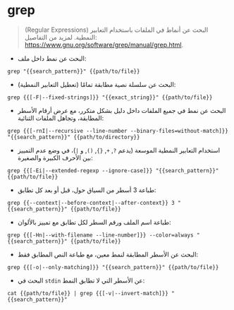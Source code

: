 # grep

> (Regular Expressions) البحث عن أنماط في الملفات باستخدام التعابير النمطية.
> لمزيد من التفاصيل: <https://www.gnu.org/software/grep/manual/grep.html>.

- البحث عن نمط داخل ملف:

`grep "{{search_pattern}}" {{path/to/file}}`

- البحث عن سلسلة نصية مطابقة تمامًا (تعطيل التعابير النمطية):

`grep {{[-F|--fixed-strings]}} "{{exact_string}}" {{path/to/file}}`

- البحث عن نمط في جميع الملفات داخل دليل بشكل متكرر، مع عرض أرقام الأسطر المطابقة، وتجاهل الملفات الثنائية:

`grep {{[-rnI|--recursive --line-number --binary-files=without-match]}} "{{search_pattern}}" {{path/to/directory}}`

- استخدام التعابير النمطية الموسعة (يدعم `?`, `+`, `{}`, `()`, و `|`)، في وضع عدم التمييز بين الأحرف الكبيرة والصغيرة:

`grep {{[-Ei|--extended-regexp --ignore-case]}} "{{search_pattern}}" {{path/to/file}}`

- طباعة 3 أسطر من السياق حول، قبل أو بعد كل تطابق:

`grep {{--context|--before-context|--after-context}} 3 "{{search_pattern}}" {{path/to/file}}`

- طباعة اسم الملف ورقم السطر لكل تطابق مع تمييز بالألوان:

`grep {{[-Hn|--with-filename --line-number]}} --color=always "{{search_pattern}}" {{path/to/file}}`

- البحث عن الأسطر المطابقة لنمط معين، مع طباعة النص المطابق فقط:

`grep {{[-o|--only-matching]}} "{{search_pattern}}" {{path/to/file}}`

- البحث في `stdin` عن الأسطر التي لا تطابق النمط:

`cat {{path/to/file}} | grep {{[-v|--invert-match]}} "{{search_pattern}}"`
